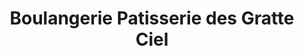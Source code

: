 ---
title: "Boulangerie Patisserie des Gratte Ciel"
url: /villeurbanne/boulangerie-patisserie-des-gratte-ciel/
shop: boulangerie
---